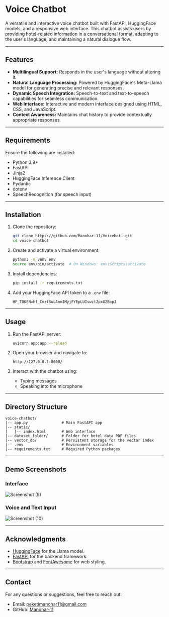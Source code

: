 # Voice Chatbot

A versatile and interactive voice chatbot built with FastAPI, HuggingFace models, and a responsive web interface. This chatbot assists users by providing hotel-related information in a conversational format, adapting to the user's language, and maintaining a natural dialogue flow.

---

## Features

- **Multilingual Support:** Responds in the user's language without altering it.
- **Natural Language Processing:** Powered by HuggingFace's Meta-Llama model for generating precise and relevant responses.
- **Dynamic Speech Integration:** Speech-to-text and text-to-speech capabilities for seamless communication.
- **Web Interface:** Interactive and modern interface designed using HTML, CSS, and JavaScript.
- **Context Awareness:** Maintains chat history to provide contextually appropriate responses.

---

## Requirements

Ensure the following are installed:

- Python 3.9+
- FastAPI
- Jinja2
- HuggingFace Inference Client
- Pydantic
- dotenv
- SpeechRecognition (for speech input)

---

## Installation

1. Clone the repository:
   ```bash
   git clone https://github.com/Manohar-11/Voicebot-.git
   cd voice-chatbot
   ```

2. Create and activate a virtual environment:
   ```bash
   python3 -m venv env
   source env/bin/activate  # On Windows: env\Scripts\activate
   ```

3. Install dependencies:
   ```bash
   pip install -r requirements.txt
   ```

4. Add your HuggingFace API token to a `.env` file:
   ```env
   HF_TOKEN=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
   ```

---

## Usage

1. Run the FastAPI server:
   ```bash
   uvicorn app:app --reload
   ```

2. Open your browser and navigate to:
   ```
   http://127.0.0.1:8000/
   ```

3. Interact with the chatbot using:
   - Typing messages
   - Speaking into the microphone

---

## Directory Structure

```
voice-chatbot/
|-- app.py               # Main FastAPI app
|-- static/
|   |-- index.html       # Web interface
|-- dataset_folder/      # Folder for hotel data PDF files
|-- vector_db/           # Persistent storage for the vector index
|-- .env                 # Environment variables
|-- requirements.txt     # Required Python packages
```

---

## Demo Screenshots

### Interface
![Screenshot (9)](https://github.com/user-attachments/assets/8812ce7a-868a-451f-b854-fc829be8bbd7)



### Voice and Text Input
![Screenshot (10)](https://github.com/user-attachments/assets/34c3bb7d-89dc-4d7b-81fe-4dae61124ab9)



---


## Acknowledgments

- [HuggingFace](https://huggingface.co/) for the Llama model.
- [FastAPI](https://fastapi.tiangolo.com/) for the backend framework.
- [Bootstrap](https://getbootstrap.com/) and [FontAwesome](https://fontawesome.com/) for web styling.

---

## Contact

For any questions or suggestions, feel free to reach out:

- Email: peketimanohar11@gmail.com
- GitHub: [Manohar-11](https://github.com/Manohar-11)

